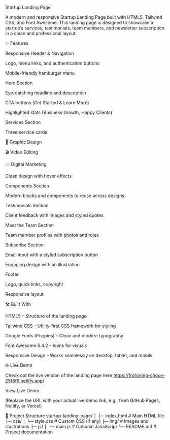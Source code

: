 Startup Landing Page

A modern and responsive Startup Landing Page built with HTML5, Tailwind CSS, and Font Awesome.
This landing page is designed to showcase a startup’s services, testimonials, team members, and newsletter subscription in a clean and professional layout.

✨ Features

Responsive Header & Navigation

Logo, menu links, and authentication buttons

Mobile-friendly hamburger menu

Hero Section

Eye-catching headline and description

CTA buttons (Get Started & Learn More)

Highlighted stats (Business Growth, Happy Clients)

Services Section

Three service cards:

🎨 Graphic Design

🎬 Video Editing

📈 Digital Marketing

Clean design with hover effects

Components Section

Modern blocks and components to reuse across designs

Testimonials Section

Client feedback with images and styled quotes

Meet the Team Section

Team member profiles with photos and roles

Subscribe Section

Email input with a styled subscription button

Engaging design with an illustration

Footer

Logo, quick links, copyright

Responsive layout

🛠️ Built With

HTML5 – Structure of the landing page

Tailwind CSS – Utility-first CSS framework for styling

Google Fonts (Poppins) – Clean and modern typography

Font Awesome 6.4.2 – Icons for visuals

Responsive Design – Works seamlessly on desktop, tablet, and mobile

🌐 Live Demo

Check out the live version of the landing page here:https://frolicking-choux-25f8f6.netlify.app/

View Live Demo

(Replace the URL with your actual live demo link, e.g., from GitHub Pages, Netlify, or Vercel)

📂 Project Structure
startup-landing-page/
│
├─ index.html          # Main HTML file
├─ css/
│  └─ style.css        # Custom CSS (if any)
├─ img/                # Images and illustrations
├─ js/
│  └─ main.js          # Optional JavaScript
└─ README.md           # Project documentation

